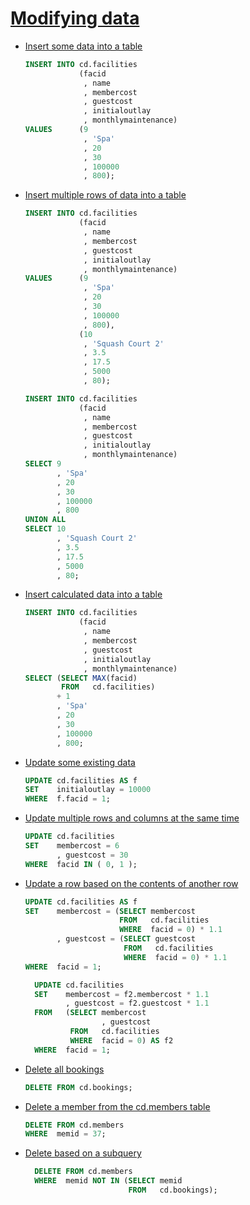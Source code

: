 # [Modifying data](https://pgexercises.com/questions/updates/)

- [Insert some data into a table](https://pgexercises.com/questions/updates/insert.html)

  ```SQL
  INSERT INTO cd.facilities
              (facid
               , name
               , membercost
               , guestcost
               , initialoutlay
               , monthlymaintenance)
  VALUES      (9
               , 'Spa'
               , 20
               , 30
               , 100000
               , 800);
  ```

- [Insert multiple rows of data into a table](https://pgexercises.com/questions/updates/insert2.html)

  ```SQL
  INSERT INTO cd.facilities
              (facid
               , name
               , membercost
               , guestcost
               , initialoutlay
               , monthlymaintenance)
  VALUES      (9
               , 'Spa'
               , 20
               , 30
               , 100000
               , 800),
              (10
               , 'Squash Court 2'
               , 3.5
               , 17.5
               , 5000
               , 80);
  ```

  ```SQL
  INSERT INTO cd.facilities
              (facid
               , name
               , membercost
               , guestcost
               , initialoutlay
               , monthlymaintenance)
  SELECT 9
         , 'Spa'
         , 20
         , 30
         , 100000
         , 800
  UNION ALL
  SELECT 10
         , 'Squash Court 2'
         , 3.5
         , 17.5
         , 5000
         , 80;
  ```

- [Insert calculated data into a table](https://pgexercises.com/questions/updates/insert3.html)

  ```SQL
  INSERT INTO cd.facilities
              (facid
               , name
               , membercost
               , guestcost
               , initialoutlay
               , monthlymaintenance)
  SELECT (SELECT MAX(facid)
          FROM   cd.facilities)
         + 1
         , 'Spa'
         , 20
         , 30
         , 100000
         , 800;
  ```

- [Update some existing data](https://pgexercises.com/questions/updates/update.html)

  ```SQL
  UPDATE cd.facilities AS f
  SET    initialoutlay = 10000
  WHERE  f.facid = 1;
  ```

- [Update multiple rows and columns at the same time](https://pgexercises.com/questions/updates/updatemultiple.html)

  ```SQL
  UPDATE cd.facilities
  SET    membercost = 6
         , guestcost = 30
  WHERE  facid IN ( 0, 1 );
  ```

- [Update a row based on the contents of another row](https://pgexercises.com/questions/updates/updatecalculated.html)

  ```SQL
  UPDATE cd.facilities AS f
  SET    membercost = (SELECT membercost
                       FROM   cd.facilities
                       WHERE  facid = 0) * 1.1
         , guestcost = (SELECT guestcost
                        FROM   cd.facilities
                        WHERE  facid = 0) * 1.1
  WHERE  facid = 1;
  ```

  ```SQL
    UPDATE cd.facilities
    SET    membercost = f2.membercost * 1.1
           , guestcost = f2.guestcost * 1.1
    FROM   (SELECT membercost
                   , guestcost
            FROM   cd.facilities
            WHERE  facid = 0) AS f2
    WHERE  facid = 1;
  ```

- [Delete all bookings](https://pgexercises.com/questions/updates/delete.html)

  ```SQL
  DELETE FROM cd.bookings;
  ```

- [Delete a member from the cd.members table](https://pgexercises.com/questions/updates/deletewh.html)

  ```SQL
  DELETE FROM cd.members
  WHERE  memid = 37;
  ```

- [Delete based on a subquery](https://pgexercises.com/questions/updates/deletewh2.html)

  ```SQL
    DELETE FROM cd.members
    WHERE  memid NOT IN (SELECT memid
                         FROM   cd.bookings);
  ```
